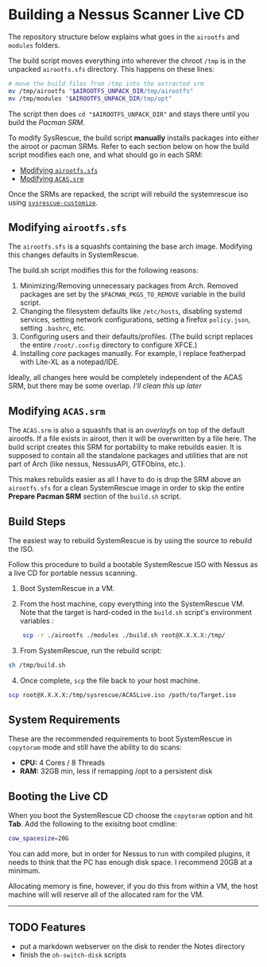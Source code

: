 
# Building a Nessus Scanner Live CD

The repository structure below explains what goes in the `airootfs` and `modules` folders.

The build script moves everything into wherever the chroot `/tmp` is in the unpacked `airootfs.sfs` directory. This happens on these lines:

```sh
# move the build files from /tmp into the extracted srm
mv /tmp/airootfs "$AIROOTFS_UNPACK_DIR/tmp/airootfs"
mv /tmp/modules "$AIROOTFS_UNPACK_DIR/tmp/opt"
```

The script then does `cd "$AIROOTFS_UNPACK_DIR"` and stays there until you build the *Pacman SRM*.

To modify SysRescue, the build script **manually** installs packages into either the airoot or pacman SRMs. Refer to each section below on how the build script modifies each one, and what should go in each SRM:
- [Modifying `airootfs.sfs`]()
- [Modifying `ACAS.srm`]()

Once the SRMs are repacked, the script will rebuild the systemrescue iso using [`sysrescue-customize`](https://www.system-rescue.org/scripts/sysrescue-customize/).

## Modifying `airootfs.sfs`

The `airootfs.sfs` is a squashfs containing the base arch image. Modifying this changes defaults in SystemRescue.

The build.sh script modifies this for the following reasons:
1. Minimizing/Removing unnecessary packages from Arch. Removed packages are set by the `$PACMAN_PKGS_TO_REMOVE` variable in the build script.
2. Changing the filesystem defaults like `/etc/hosts`, disabling systemd services, setting network configurations, setting a firefox `policy.json`, setting `.bashrc`, etc.
3. Configuring users and their defaults/profiles. (The build script replaces the entire `/root/.config` directory to configure XFCE.)
4. Installing *core* packages manually. For example, I replace featherpad with Lite-XL as a notepad/IDE.

Ideally, all changes here would be completely independent of the ACAS SRM, but there may be some overlap. *I'll clean this up later*

## Modifying `ACAS.srm`

The `ACAS.srm` is also a squashfs that is an *overlayfs* on top of the default airootfs. If a file exists in airoot, then it will be overwritten by a file here.
The build script creates this SRM for portability to make rebuilds easier. It is supposed to contain all the standalone packages and utilities that are not part of Arch (like nessus, NessusAPI, GTFObins, etc.). 

This makes rebuilds easier as all I have to do is drop the SRM above an `airootfs.sfs` for a clean SystemRescue image in order to skip the entire **Prepare Pacman SRM** section of the `build.sh` script.

## Build Steps

The easiest way to rebuild SystemRescue is by using the source to rebuild the ISO.

Follow this procedure to build a bootable SystemRescue ISO with Nessus as a live CD for portable nessus scanning.

1. Boot SystemRescue in a VM.

2. From the host machine, copy everything into the SystemRescue VM. Note that the target is hard-coded in the `build.sh` script's environment variables :
```sh
    scp -r ./airootfs ./modules ./build.sh root@X.X.X.X:/tmp/
```

3. From SystemRescue, run the rebuild script:
```sh
sh /tmp/build.sh
```

4. Once complete, `scp` the file back to your host machine.
```sh
scp root@X.X.X.X:/tmp/sysrescue/ACASLive.iso /path/to/Target.iso
```

## System Requirements

These are the recommended requirements to boot SystemRescue in `copytoram` mode and still have the ability to do scans:

- **CPU:** 4 Cores / 8 Threads
- **RAM:** 32GB min, less if remapping /opt to a persistent disk

## Booting the Live CD

When you boot the SystemRescue CD choose the `copytoram` option and hit **Tab**. Add the following to the exisitng boot cmdline:
```sh
cow_spacesize=20G
```
You can add more, but in order for Nessus to run with compiled plugins, it needs to think that the PC has enough disk space. I recommend 20GB at a minimum.

Allocating memory is fine, however, if you do this from within a VM, the host machine will will reserve all of the allocated ram for the VM.


***

## TODO Features
- put a markdown webserver on the disk to render the Notes directory
- finish the `oh-switch-disk` scripts